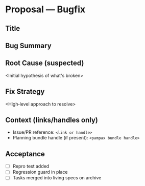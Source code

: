 # Proposal — Bugfix

## Title
<Short imperative title>

## Bug Summary
<Describe the defect and repro steps>

## Root Cause (suspected)
<Initial hypothesis of what's broken>

## Fix Strategy
<High‑level approach to resolve>

## Context (links/handles only)
- Issue/PR reference: `<link or handle>`
- Planning bundle handle (if present): `<pampax bundle handle>`

## Acceptance
- [ ] Repro test added
- [ ] Regression guard in place
- [ ] Tasks merged into living specs on archive
